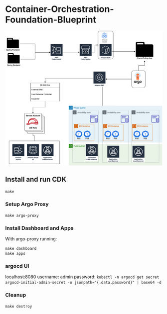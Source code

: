 # Container-Orchestration-Foundation-Blueprint
![image](https://github.com/VerticalRelevance/Container-Orchestration-Foundation-Blueprint/blob/main/Container_Orchestration.drawio.png)

## Install and run CDK
`make`

### Setup Argo Proxy
`make argo-proxy`

### Install Dashboard and Apps
With argo-proxy running:
```
make dashboard
make apps
```

### argocd UI
localhost:8080
username: admin
password: `kubectl -n argocd get secret argocd-initial-admin-secret -o jsonpath="{.data.password}" | base64 -d`

### Cleanup 
`make destroy`

